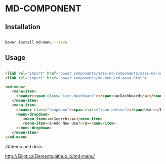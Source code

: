 # MD-COMPONENT



## Installation

``` bash

bower install md-menu --save

```

## Usage

```html

<link rel="import" href="bower_components/sass-md-components/sass-md-components.html">
<link rel="import" href="bower_components/md-menu/md-menu.html">

<md-menu>
   <menu-item>
     <header><span class="icon-dashboard"></span><a>Dashboard</a></header>
   </menu-item>
   <menu-item>
     <header class="dropdown"><span class="icon-person"></span>Users</header>
     <menu-dropdown>
        <menu-item><a>Search</a></menu-item>
        <menu-item><a>Add New User</a></menu-item>
     </menu-dropdown>
   </menu-item>
</md-menu>

```

##demo and docs

http://EllipticalElements.github.io/md-menu/

